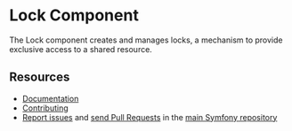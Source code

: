 Lock Component
==============

The Lock component creates and manages locks, a mechanism to provide exclusive
access to a shared resource. 

Resources
---------

  * [Documentation](https://symfony.com/doc/current/components/lock.html)
  * [Contributing](https://symfony.com/doc/current/contributing/index.html)
  * [Report issues](https://github.com/symfony/symfony/issues) and
    [send Pull Requests](https://github.com/symfony/symfony/pulls)
    in the [main Symfony repository](https://github.com/symfony/symfony)
